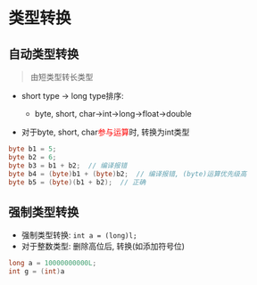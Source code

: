 # 类型转换

## 自动类型转换

> 由短类型转长类型

- short type $\rightarrow$ long type排序: 
  - byte, short, char$\rightarrow$int$\rightarrow$long$\rightarrow$float$\rightarrow$double

- 对于byte, short, char<font color="red">参与运算</font>时, 转换为int类型

```java
byte b1 = 5;
byte b2 = 6;
byte b3 = b1 + b2;  // 编译报错
byte b4 = (byte)b1 + (byte)b2;  // 编译报错, (byte)运算优先级高
byte b5 = (byte)(b1 + b2);  // 正确
```

## 强制类型转换

- 强制类型转换: `int a = (long)l;`
- 对于整数类型: 删除高位后, 转换(如添加符号位)

```java
long a = 10000000000L;
int g = (int)a
```
